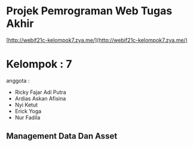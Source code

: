 # Projek Pemrograman Web Tugas Akhir
[http://webif21c-kelompok7.zya.me/](http://webif21c-kelompok7.zya.me/)

# Kelompok : 7
anggota :
- Ricky Fajar Adi Putra
- Ardias Askan Afisina
- Nyi Ketut
- Erick Yoga
- Nur Fadila
## Management Data Dan Asset
